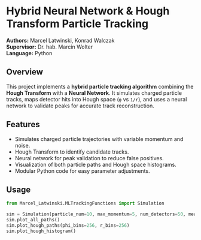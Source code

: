 # Hybrid Neural Network & Hough Transform Particle Tracking

**Authors:** Marcel Latwinski, Konrad Walczak  
**Supervisor:** Dr. hab. Marcin Wolter  
**Language:** Python  

## Overview

This project implements a **hybrid particle tracking algorithm** combining the **Hough Transform** with a **Neural Network**. It simulates charged particle tracks, maps detector hits into Hough space (`φ` vs `1/r`), and uses a neural network to validate peaks for accurate track reconstruction.

## Features

- Simulates charged particle trajectories with variable momentum and noise.
- Hough Transform to identify candidate tracks.
- Neural network for peak validation to reduce false positives.
- Visualization of both particle paths and Hough space histograms.
- Modular Python code for easy parameter adjustments.

## Usage

```python
from Marcel_Latwinski.MLTrackingFunctions import Simulation

sim = Simulation(particle_num=10, max_momentum=5, num_detectors=50, measurement_error=0.01, phiMax=np.pi/2, A=3e-4)
sim.plot_all_paths()
sim.plot_hough_paths(phi_bins=256, r_bins=256)
sim.plot_hough_histogram()
